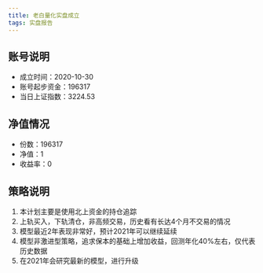 ```yaml
---
title: 老白量化实盘成立
tags: 实盘报告
---
```


## 账号说明
- 成立时间：2020-10-30
- 账号起步资金：196317
- 当日上证指数：3224.53

## 净值情况
- 份数：196317
- 净值：1
- 收益率：0

## 策略说明
1. 本计划主要是使用北上资金的持仓追踪
2. 上轨买入，下轨清仓，非高频交易，历史看有长达4个月不交易的情况
3. 模型最近2年表现非常好，预计2021年可以继续延续
4. 模型非激进型策略，追求保本的基础上增加收益，回测年化40%左右，仅代表历史数据
5. 在2021年会研究最新的模型，进行升级
